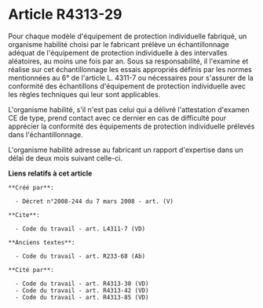 # Article R4313-29

Pour chaque modèle d'équipement de protection individuelle fabriqué, un organisme habilité choisi par le fabricant prélève un
échantillonnage adéquat de l'équipement de protection individuelle à des intervalles aléatoires, au moins une fois par an.
Sous sa responsabilité, il l'examine et réalise sur cet échantillonnage les essais appropriés définis par les normes
mentionnées au 6° de l'article L. 4311-7 ou nécessaires pour s'assurer de la conformité des échantillons d'équipement de
protection individuelle avec les règles techniques qui leur sont applicables. 

L'organisme habilité, s'il n'est pas celui qui a délivré l'attestation d'examen CE de type, prend contact avec ce dernier en
cas de difficulté pour apprécier la conformité des équipements de protection individuelle prélevés dans l'échantillonnage. 

L'organisme habilité adresse au fabricant un rapport d'expertise dans un délai de deux mois suivant celle-ci.

**Liens relatifs à cet article**

	**Créé par**:

	  - Décret n°2008-244 du 7 mars 2008 - art. (V)

	**Cite**:

	  - Code du travail - art. L4311-7 (VD)

	**Anciens textes**:

	  - Code du travail - art. R233-68 (Ab)

	**Cité par**:

	  - Code du travail - art. R4313-30 (VD)
	  - Code du travail - art. R4313-42 (VD)
	  - Code du travail - art. R4313-85 (VD)
